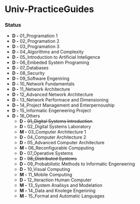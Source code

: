 # Univ-PracticeGuides

### Status

* **D -** 01_Programation 1
* **D -** 02_Programation 2
* **D -** 03_Programation 3
* **D -** 04_Algorithms and Complexity
* **D -** 05_Introduction to Artificial Inteligence
* **D -** 06_Embeded System Programing
* **D -** 07_Databases
* **D -** 08_Security
* **D -** 09_Software Engeniring
* **D -** 10_Network Fundamentals
* **D -** 11_Network Architecture
* **D -** 12_Advanced Network Architecture
* **D -** 13_Network Performace and Dimensioning
* **D -** 14_Project Management and Enterpernouship
* **D -** 15_Informatic Engeneering Project
* **D -** 16_Others
  * **D -** ~~01_Digital Systems Introduction~~
  * **D -** 02_Digital Systems Laboratory
  * **M -** 03_Computer Architecture 1
  * **D -** 04_Computer Architecture 2
  * **D -** 05_Advanced Computer Architecture
  * **M -** 06_Reconfigurable Compputing
  * **D -** 07_Operative Systems
  * **D -** ~~08_Distributed Systems~~
  * **D -** 09_Probabilistic Methods to Informatic Engeneering
  * **D -** 10_Visual Computing
  * **M -** 11_Mobile Computing
  * **D -** 12_Iteraction Human Computer
  * **M -** 13_System Analisys and Modelation
  * **M -** 14_Data and Knolege Engeniring
  * **M -** 15_Formal and Automatic Languages
